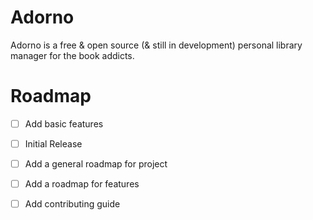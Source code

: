 # Adorno

Adorno is a free & open source (& still in development) personal library manager for the book addicts.

# Roadmap
- [ ] Add basic features
- [ ] Initial Release
- [ ] Add a general roadmap for project
- [ ] Add a roadmap for features
- [ ] Add contributing guide

